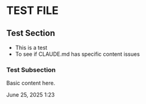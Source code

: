 # TEST FILE

## Test Section
- This is a test
- To see if CLAUDE.md has specific content issues

### Test Subsection
Basic content here.

June 25, 2025 1:23